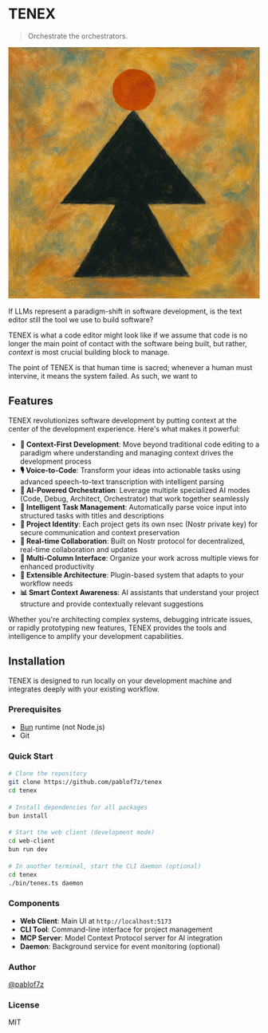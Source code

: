 # TENEX

>  Orchestrate the orchestrators.

![readme](./images/readme.png)

If LLMs represent a paradigm-shift in software development, is the text editor still the tool we use to build software?

TENEX is what a code editor might look like if we assume that code is no longer the main point of contact with the software being built, but rather, *context* is most crucial building block to manage.

The point of TENEX is that human time is sacred; whenever a human must intervine, it means the system failed. As such, we want to 

## Features

TENEX revolutionizes software development by putting context at the center of the development experience. Here's what makes it powerful:

- **🎯 Context-First Development**: Move beyond traditional code editing to a paradigm where understanding and managing context drives the development process
- **🎙️ Voice-to-Code**: Transform your ideas into actionable tasks using advanced speech-to-text transcription with intelligent parsing
- **🤖 AI-Powered Orchestration**: Leverage multiple specialized AI modes (Code, Debug, Architect, Orchestrator) that work together seamlessly
- **📝 Intelligent Task Management**: Automatically parse voice input into structured tasks with titles and descriptions
- **🔑 Project Identity**: Each project gets its own nsec (Nostr private key) for secure communication and context preservation
- **🔄 Real-time Collaboration**: Built on Nostr protocol for decentralized, real-time collaboration and updates
- **🎨 Multi-Column Interface**: Organize your work across multiple views for enhanced productivity
- **🔧 Extensible Architecture**: Plugin-based system that adapts to your workflow needs
- **📊 Smart Context Awareness**: AI assistants that understand your project structure and provide contextually relevant suggestions

Whether you're architecting complex systems, debugging intricate issues, or rapidly prototyping new features, TENEX provides the tools and intelligence to amplify your development capabilities.

## Installation

TENEX is designed to run locally on your development machine and integrates deeply with your existing workflow.

### Prerequisites
- [Bun](https://bun.sh) runtime (not Node.js)
- Git

### Quick Start

```bash
# Clone the repository
git clone https://github.com/pablof7z/tenex
cd tenex

# Install dependencies for all packages
bun install

# Start the web client (development mode)
cd web-client
bun run dev

# In another terminal, start the CLI daemon (optional)
cd tenex
./bin/tenex.ts daemon
```

### Components

- **Web Client**: Main UI at `http://localhost:5173`
- **CLI Tool**: Command-line interface for project management
- **MCP Server**: Model Context Protocol server for AI integration
- **Daemon**: Background service for event monitoring (optional)

### Author

[@pablof7z](https://njump.me/f7z.io)

### License

MIT